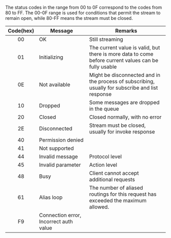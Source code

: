 The status codes in the range from 00 to 0F correspond to the codes from 80 to FF. The 00-0F range is used for conditions that permit the stream to remain open, while 80-FF means the stream must be closed. 


| Code(hex) | Message  | Remarks |
|:-------------:| ------------- |  ------------- | 
| 00     | OK | Still streaming |
| 01     | Initializing | The current value is valid, but there is more data to come before current values can be fully usable  |
| 0E| Not available| Might be disconnected and in the process of subscribing, usually for subscribe and list response|
| 10     | Dropped | Some messages are dropped in the queue |
| 20 | Closed | Closed normally, with no error  |
| 2E| Disconnected | Stream must be closed, usually for invoke response |
| 40| Permission denied|
| 41| Not supported|
| 44| Invalid message| Protocol level|
| 45| Invalid parameter| Action level |
| 48| Busy| Client cannot accept additional requests|
| 61 | Alias loop| The number of aliased routings for this request has exceeded the maximum allowed. 
| F9 | Connection error, Incorrect auth value| 
